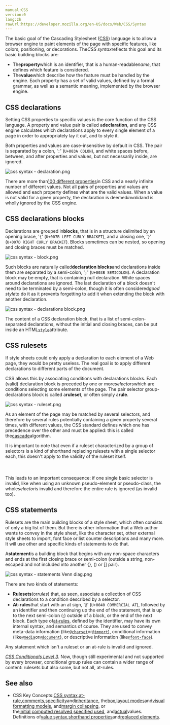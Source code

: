 ```yaml
---
manual:CSS
version:0
lang:zh
rawUrl:https://developer.mozilla.org/en-US/docs/Web/CSS/Syntax
---
```






The basic goal of the Cascading Stylesheet ([CSS](%28350 "CSS")) language is to allow a browser engine to paint elements of the page with specific features, like colors, positioning, or decorations. The*CSS syntax*reflects this goal and its basic building blocks are:


* The**property**which is an identifier, that is a human-readable*name*, that defines which feature is considered.
* The**value**which describe how the feature must be handled by the engine. Each property has a set of valid values, defined by a formal grammar, as well as a semantic meaning, implemented by the browser engine.

## CSS declarations<a name="CSS_declarations"></a>


Setting CSS properties to specific values is the core function of the CSS language. A property and value pair is called a**declaration**, and any CSS engine calculates which declarations apply to every single element of a page in order to appropriately lay it out, and to style it.



Both properties and values are case-insensitive by default in CSS. The pair is separated by a colon, &#39;`:`&#39; (`U+003A COLON`), and white spaces before, between, and after properties and values, but not necessarily inside, are ignored.



![css syntax - declaration.png](%28352 "")



There are more than[100 different properties](%28353 "en/CSS/CSS_Reference")in CSS and a nearly infinite number of different values. Not all pairs of properties and values are allowed and each property defines what are the valid values. When a value is not valid for a given property, the declaration is deemed*invalid*and is wholly ignored by the CSS engine.


## CSS declarations blocks<a name="CSS_declarations_blocks"></a>


Declarations are grouped in**blocks**, that is in a structure delimited by an opening brace, &#39;`{`&#39; (`U+007B LEFT CURLY BRACKET`), and a closing one, &#39;`}`&#39; (`U+007D RIGHT CURLY BRACKET`). Blocks sometimes can be nested, so opening and closing braces must be matched.



![css syntax - block.png](%28354 "")



Such blocks are naturally called**declaration blocks**and declarations inside them are separated by a semi-colon, &#39;`;`&#39; (`U+003B SEMICOLON`). A declaration block may be empty, that is containing null declaration. White spaces around declarations are ignored. The last declaration of a block doesn&#39;t need to be terminated by a semi-colon, though it is often considered*good style*to do it as it prevents forgetting to add it when extending the block with another declaration.



![css syntax - declarations block.png](%28355 "")

The content of a CSS declaration block, that is a list of semi-colon-separated declarations, without the initial and closing braces, can be put inside an HTML[`style`](%28356 "https://developer.mozilla.org/en/HTML/Global_attributes#attr-style")attribute.

## CSS rulesets<a name="CSS_rulesets"></a>


If style sheets could only apply a declaration to each element of a Web page, they would be pretty useless. The real goal is to apply different declarations to different parts of the document.



CSS allows this by associating conditions with declarations blocks. Each (valid) declaration block is preceded by one or more*selectors*which are conditions selecting some elements of the page. The pair selector group-declarations block is called a**ruleset**, or often simply a**rule**.



![css syntax - ruleset.png](%28357 "")



As an element of the page may be matched by several selectors, and therefore by several rules potentially containing a given property several times, with different values, the CSS standard defines which one has precedence over the other and must be applied: this is called the[cascade](%28358 "Cascading and inheritance")algorithm.

It is important to note that even if a ruleset characterized by a group of selectors is a kind of shorthand replacing rulesets with a single selector each, this doesn&#39;t apply to the validity of the ruleset itself.<br></br><br></br>This leads to an important consequence: if one single basic selector is invalid, like when using an unknown pseudo-element or pseudo-class, the whole*selector*is invalid and therefore the entire rule is ignored (as invalid too).

## CSS statements<a name="CSS_statements"></a>


Rulesets are the main building blocks of a style sheet, which often consists of only a big list of them. But there is other information that a Web author wants to convey in the style sheet, like the character set, other external style sheets to import, font face or list counter descriptions and many more. It will use other and specific kinds of statements to do that.



A**statement**is a building block that begins with any non-space characters and ends at the first closing brace or semi-colon (outside a string, non-escaped and not included into another {}, () or [] pair).



![css syntax - statements Venn diag.png](%28359 "")



There are two kinds of statements:


* **Rulesets**(or*rules*) that, as seen, associate a collection of CSS declarations to a condition described by a selector.
* **At-rules**that start with an at sign, &#39;`@`&#39; (`U+0040 COMMERCIAL AT`), followed by an identifier and then continuing up the end of the statement, that is up to the next semi-colon (;) outside of a block, or the end of the next block. Each type of[at-rules](%28360 "At-rule"), defined by the identifier, may have its own internal syntax, and semantics of course. They are used to convey meta-data information (like[`@charset`](%33621 "The @charset CSS at-rule specifies the character encoding used in the style sheet. It must be the first element in the style sheet and not be preceded by any character; as it is not a nested statement, it cannot be used inside conditional group at-rules. If several @charset at-rules are defined, only the first one is used, and it cannot be used inside a style attribute on an HTML element or inside the <style> element where the character set of the HTML page is relevant.")or[`@import`](%33622 "The @import CSS at-rule is used to import style rules from other style sheets. These rules must precede all other types of rules, except @charset rules; as it is not a nested statement, @import cannot be used inside conditional group at-rules.")), conditional information (like[`@media`](%14285 "The @media CSS at-rule can be used to apply styles based on the result of one or more media queries, which test a device's type, specific characteristics, and environment.")or[`@document`](%33623 "The @document CSS at-rule restricts the style rules contained within it based on the URL of the document. It is designed primarily for user-defined style sheets, though it can be used on author-defined style sheets, too.")), or descriptive information (like[`@font-face`](%26965 "The @font-face CSS at-rule allows authors to specify fonts (online url(), and locally local()), to display text on their web pages. By allowing authors to provide their own fonts, @font-face eliminates the need to depend on the limited number of fonts users have installed on their computers. By allowing authors to access users fonts, @font-face eliminates the dependencies of having internet access, as well as downloading the font's resources locally. These seemingly contrasting options empower developers to take advantage of the users settings in order to provide a seamless typographical experience. The @font-face at-rule may be used not only at the top level of a CSS, but also inside any CSS conditional-group at-rule.")).


Any statement which isn&#39;t a ruleset or an at-rule is invalid and ignored.



[*CSS Conditionals Level 3*](%28361 "en/CSS/CSS3#Conditionals"). Now, though still experimental and not supported by every browser, conditional group rules can contain a wider range of content: rulesets but also some, but not all, at-rules.


## See also<a name="See_also"></a>

* CSS Key Concepts:[CSS syntax](%32857 "Syntax"),[at-rule](%4443 "At-rule"),[comments](%32858 "Comments"),[specificity](%31831 "Specificity")and[inheritance](%28555 "inheritance"), the[box](%32859 "Box model"),[layout modes](%32860 "CSS layout modes")and[visual formatting models](%32861 "Visual formatting model"), and[margin collapsing](%30837 "Margin collapsing"), or the[initial](%28552 "initial value"),[computed](%28556 "computed value"),[resolved](%32862 "resolved value"),[specified](%32863 "specified value"),[used](%32864 "used value"), and[actual](%32865 "actual value")values. Definitions of[value syntax](%28301 "Value definition syntax"),[shorthand properties](%28797 "Shorthand properties")and[replaced elements](%28752 "Replaced element").



